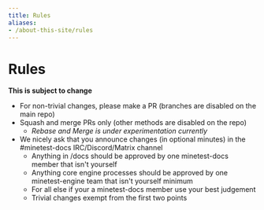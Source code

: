 ```yaml
---
title: Rules
aliases:
- /about-this-site/rules
---
```


# Rules

**This is subject to change**

- For non-trivial changes, please make a PR (branches are disabled on the main repo)
- Squash and merge PRs only (other methods are disabled on the repo)
    - *Rebase and Merge is under experimentation currently*
- We nicely ask that you announce changes (in optional minutes) in the #minetest-docs IRC/Discord/Matrix channel
    - Anything in /docs should be approved by one minetest-docs member that isn't yourself
    - Anything core engine processes should be approved by one minetest-engine team that isn't yourself minimum
    - For all else if your a minetest-docs member use your best judgement
    - Trivial changes exempt from the first two points